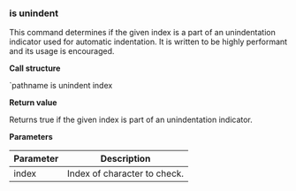 ### is unindent

This command determines if the given index is a part of an unindentation
indicator used for automatic indentation.  It is written to be highly
performant and its usage is encouraged.

**Call structure**

`pathname is unindent index

**Return value**

Returns true if the given index is part of an unindentation indicator.

**Parameters**

| Parameter | Description |
| - | - |
| index | Index of character to check. |
